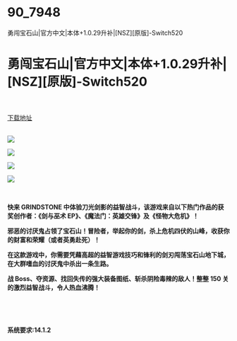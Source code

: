 # 90_7948
勇闯宝石山|官方中文|本体+1.0.29升补|[NSZ][原版]-Switch520
# 勇闯宝石山|官方中文|本体+1.0.29升补|[NSZ][原版]-Switch520
 <br/></br>
[下载地址](https://www.switch520.cc/article/7948 "下载地址")
<br/></br>

<p><strong><img src="https://www.switch520.cc/muke_img/upload_art_editor_20201217-1_9972ef3c4f14aade6e3214ca2ce1d202.jpg"></strong></p>
<p><strong><img src="https://www.switch520.cc/muke_img/upload_art_editor_20201217-1_455b2bf70c1d4dd435f4e23e5bccfee0.jpg"></strong></p>
<p><strong><img src="https://www.switch520.cc/muke_img/upload_art_editor_20201217-1_4e1a52da084f0c861ccb350158e3e95f.jpg"></strong></p>
<p><strong><img src="https://www.switch520.cc/muke_img/upload_art_editor_20201217-1_6971df6502c928ddb18741510b4ef054.jpg"></strong></p>
<p>&nbsp;</p>
<p><strong>快来 GRINDSTONE 中体验刀光剑影的益智战斗，该游戏来自以下热门作品的获奖创作者：《剑与巫术 EP》、《魔法门：英雄交锋》及《怪物大危机》！</strong></p>
<p><strong>邪恶的讨厌鬼占领了宝石山！冒险者，举起你的剑，杀上危机四伏的山峰，收获你的财富和荣耀（或者英勇赴死）！</strong></p>
<p><strong>在这款游戏中，你需要凭藉高超的益智游戏技巧和锋利的剑刃闯荡宝石山地下城，在大群嗜血的讨厌鬼中杀出一条生路。</strong></p>
<p><strong>战 Boss、夺资源、找回失传的强大装备图纸、斩杀阴险毒辣的敌人！整整 150 关的激烈益智战斗，令人热血沸腾！</strong></p>
<p>&nbsp;</p>
<p>&nbsp;</p>
<p><strong>系统要求:14.1.2</strong></p>



